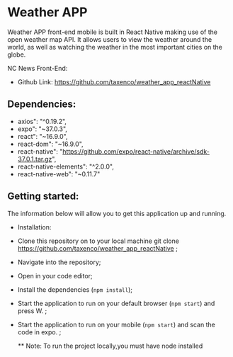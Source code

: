 # Weather APP

Weather APP front-end mobile is built in React Native making use of the open weather map API. It allows users to view the weather around the world, as well as watching the weather in the most important cities on the globe.

NC News Front-End:

- Github Link: https://github.com/taxenco/weather_app_reactNative

## Dependencies:

- axios": "^0.19.2",
- expo": "~37.0.3",
- react": "~16.9.0",
- react-dom": "~16.9.0",
- react-native": "https://github.com/expo/react-native/archive/sdk-37.0.1.tar.gz",
- react-native-elements": "^2.0.0",
- react-native-web": "~0.11.7"

## Getting started:

The information below will allow you to get this application up and running.

- Installation:

* Clone this repository on to your local machine git clone https://github.com/taxenco/weather_app_reactNative ;
* Navigate into the repository;
* Open in your code editor;
* Install the dependencies (`npm install`);
* Start the application to run on your default browser (`npm start`) and press W. ;
* Start the application to run on your mobile (`npm start`) and scan the code in expo. ;

  \*\* Note: To run the project locally,you must have node installed
